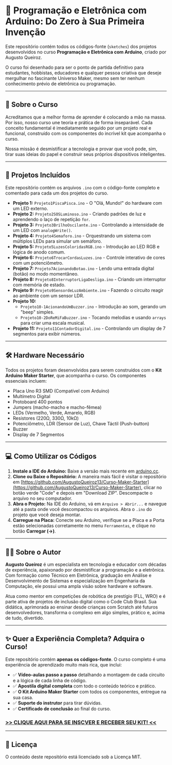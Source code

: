 # 🚀 Programação e Eletrônica com Arduino: Do Zero à Sua Primeira Invenção

Este repositório contém todos os códigos-fonte (`sketches`) dos projetos desenvolvidos no curso **Programação e Eletrônica com Arduino**, criado por Augusto Queiroz.

O curso foi desenhado para ser o ponto de partida definitivo para estudantes, hobbistas, educadores e qualquer pessoa criativa que deseje mergulhar no fascinante Universo Maker, mesmo sem ter nenhum conhecimento prévio de eletrônica ou programação.

---

## 📖 Sobre o Curso

Acreditamos que a melhor forma de aprender é colocando a mão na massa. Por isso, nosso curso une teoria e prática de forma inseparável. Cada conceito fundamental é imediatamente seguido por um projeto real e funcional, construído com os componentes do incrível kit que acompanha o curso.

Nossa missão é desmistificar a tecnologia e provar que você pode, sim, tirar suas ideias do papel e construir seus próprios dispositivos inteligentes.

---

## 📁 Projetos Incluídos

Este repositório contém os arquivos `.ino` com o código-fonte completo e comentado para cada um dos projetos do curso.

* **Projeto 1:** `Projeto1PiscaPisca.ino` - O "Olá, Mundo!" do hardware com um LED externo.
* **Projeto 2:** `Projeto2SOSLuminoso.ino` - Criando padrões de luz e aprendendo o laço de repetição `for`.
* **Projeto 3:** `Projeto3BrilhoOscilante.ino` - Controlando a intensidade de um LED com `analogWrite()`.
* **Projeto 4:** `Projeto4Semaforo.ino` - Orquestrando um sistema com múltiplos LEDs para simular um semáforo.
* **Projeto 5:** `Projeto5LuzesColoridasRGB.ino` - Introdução ao LED RGB e lógica de anodo comum.
* **Projeto 6:** `Projeto6TrocarCordasLuzes.ino` - Controle interativo de cores com um potenciômetro.
* **Projeto 7:** `Projeto7AcionandoBotao.ino` - Lendo uma entrada digital (botão) no modo momentâneo.
* **Projeto 8:** `Projeto8InterruptorLigaDesliga.ino` - Criando um interruptor com memória de estado.
* **Projeto 9:** `Projeto9SensordeLuzAmbiente.ino` - Fazendo o circuito reagir ao ambiente com um sensor LDR.
* **Projeto 10:**
    * `Projeto10-1AcionandoUmBuzzer.ino` - Introdução ao som, gerando um "beep" simples.
    * `Projeto10-2DoReMiFaBuzzer.ino` - Tocando melodias e usando `arrays` para criar uma escala musical.
* **Projeto 11:** `Projeto11ContadorDigital.ino` - Controlando um display de 7 segmentos para exibir números.

---

## 🛠️ Hardware Necessário

Todos os projetos foram desenvolvidos para serem construídos com o **Kit Arduino Maker Starter**, que acompanha o curso. Os componentes essenciais incluem:

* Placa Uno R3 SMD (Compatível com Arduino)
* Multímetro Digital
* Protoboard 400 pontos
* Jumpers (macho-macho e macho-fêmea)
* LEDs (Vermelho, Verde, Amarelo, RGB)
* Resistores (220Ω, 330Ω, 10kΩ)
* Potenciômetro, LDR (Sensor de Luz), Chave Táctil (Push-button)
* Buzzer
* Display de 7 Segmentos

---

## 💻 Como Utilizar os Códigos

1.  **Instale a IDE do Arduino:** Baixe a versão mais recente em [arduino.cc](https://www.arduino.cc/en/software).
2.  **Clone ou Baixe o Repositório:** A maneira mais fácil é visitar o repositório em [https://github.com/AugustoQueiroz13/Curso-Maker-Starter](https://github.com/AugustoQueiroz13/Curso-Maker-Starter), clicar no botão verde "Code" e depois em "Download ZIP". Descompacte o arquivo no seu computador.
3.  **Abra o Projeto:** Na IDE do Arduino, vá em `Arquivo > Abrir...` e navegue até a pasta onde você descompactou os arquivos. Abra o `.ino` do projeto que você deseja montar.
4.  **Carregue na Placa:** Conecte seu Arduino, verifique se a Placa e a Porta estão selecionadas corretamente no menu `Ferramentas`, e clique no botão **Carregar (→)**.

---

## 👨‍🏫 Sobre o Autor

**Augusto Queiroz** é um especialista em tecnologia e educador com décadas de experiência, apaixonado por desmistificar a programação e a eletrônica. Com formação como Técnico em Eletrônica, graduação em Análise e Desenvolvimento de Sistemas e especialização em Engenharia da Computação, ele possui uma ampla visão sobre hardware e software.

Atua como mentor em competições de robótica de prestígio (FLL, WRO) e é parte ativa de projetos de inclusão digital como o Code Club Brasil. Sua didática, aprimorada ao ensinar desde crianças com Scratch até futuros desenvolvedores, transforma o complexo em algo simples, prático e, acima de tudo, divertido.

---

## ✨ Quer a Experiência Completa? Adquira o Curso!

Este repositório contém **apenas os códigos-fonte**. O curso completo é uma experiência de aprendizado muito mais rica, que inclui:

* ✅ **Vídeo-aulas passo a passo** detalhando a montagem de cada circuito e a lógica de cada linha de código.
* ✅ **Apostila digital completa** com todo o conteúdo teórico e prático.
* ✅ **O Kit Arduino Maker Starter** com todos os componentes, entregue na sua casa.
* ✅ **Suporte do instrutor** para tirar dúvidas.
* ✅ **Certificado de conclusão** ao final do curso.

### **[>> CLIQUE AQUI PARA SE INSCVER E RECEBER SEU KIT! <<](URL_DA_SUA_PAGINA_NA_EDUZZ)**

---

## 📄 Licença

O conteúdo deste repositório está licenciado sob a Licença MIT.
